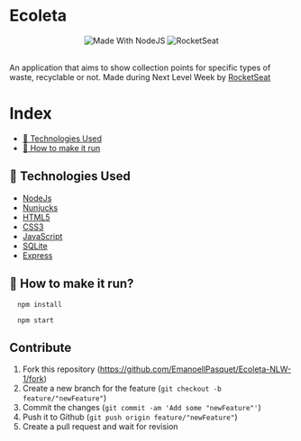 # Ecoleta



 
<p align="center">
  <a>
    <img alt="Made With NodeJS" src="https://img.shields.io/badge/Made%20With-NodeJS-green">
  </a>
 <a>
    <img alt="RocketSeat" src="https://img.shields.io/badge/RocketSeat-YES-%23232A7AE4">
 </a>
  <br><br>
</p>
 
 An application that aims to show collection points for specific types of waste, recyclable or not. Made during Next Level Week by [RocketSeat](https://rocketseat.com.br/)
 
 

# Index

  - [:rocket: Technologies Used](#rocket-technologies-used)
  - [:electric_plug: How to make it run](#electric_plug)



<a id="technologies-used"></a>

## :rocket: Technologies Used

- [NodeJs](https://nodejs.org/en)
- [Nunjucks](https://mozilla.github.io/nunjucks/)
- [HTML5](https://developer.mozilla.org/en-US/docs/Web/Guide/HTML/HTML5)
- [CSS3](https://developer.mozilla.org/es/docs/Web/CSS)
- [JavaScript](https://developer.mozilla.org/en-US/docs/Glossary/JavaScript)
- [SQLite](https://www.sqlite.org/index.html)
- [Express](https://expressjs.com/es/)




<a id="electric_plug"></a>

## :electric_plug: How to make it run?

  ```
    npm install

    npm start
  ```
  
  
  
## Contribute

1. Fork this repository (<https://github.com/EmanoellPasquet/Ecoleta-NLW-1/fork>)
2. Create a new branch for the feature (`git checkout -b feature/"newFeature"`)
3. Commit the changes (`git commit -am 'Add some "newFeature"'`)
4. Push it to Github (`git push origin feature/"newFeature"`)
5. Create a pull request and wait for revision
